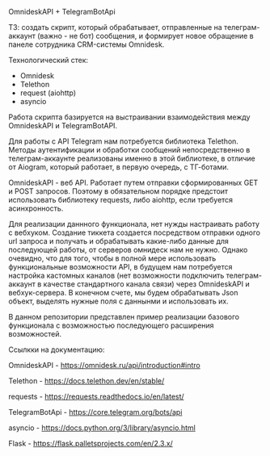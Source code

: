 OmnideskAPI + TelegramBotApi

ТЗ: создать скрипт, который обрабатывает, отправленные на телеграм-аккаунт (важно - не бот) сообщения, и формирует новое обращение в панеле сотрудника CRM-системы Omnidesk.

Технологический стек:  
-  Omnidesk
-  Telethon
-  request (aiohttp)
-  asyncio


Работа скрипта базируется на выстраивании взаимодействия между OmnideskAPI и TelegramBotAPI.

Для работы с API Telegram нам потребуется библиотека Telethon. Методы аутентификации и обработки сообщений непосредственно в телеграм-аккаунте реализованы именно в этой библиотеке, в отличие от Aiogram, который работает, в первую очередь, с ТГ-ботами.

OmnideskAPI - веб API. Работает путем отправки сформированных GET и POST запросов. Поэтому в обязательном порядке предстоит использовать библиотеку requests, либо aiohttp, если требуется асинхронность.

Для реализации даннного функционала, нет нужды настраивать работу с вебхуком. Создание тиккета создается посредством отправки одного url запроса и получать и обрабатывать какие-либо данные для последующей работы, от серверов омнидеск нам не нужно. Однако очевидно, что для того, чтобы в полной мере использовать функциональные возможности API, в будущем нам потребуется настройка кастомных каналов (нет возможности подключить телеграм-аккаунт в качестве стандартного канала связи) через OmnideskAPI и вебхук-сервера. В конечном счете, мы будем обрабатывать Json объект, выделять нужные поля с даннынми и использовать их.

В данном репозитории представлен пример реализации базового функционала с возможностью последующего расширения возможностей.




Ссылкки на документацию:

OmnideskAPI - https://omnidesk.ru/api/introduction#intro

Telethon - https://docs.telethon.dev/en/stable/

requests - https://requests.readthedocs.io/en/latest/

TelegramBotApi - https://core.telegram.org/bots/api

asyncio - https://docs.python.org/3/library/asyncio.html

Flask - https://flask.palletsprojects.com/en/2.3.x/
